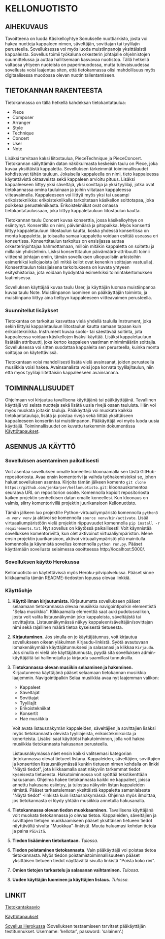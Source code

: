 # KELLONUOTISTO
## AIHEKUVAUS

Tavoitteena on luoda Käsikelloyhtye Sonukselle nuottiarkisto, josta voi hakea nuotteja kappaleen nimen, säveltäjän, sovittajan tai tyylilajin perusteella. Sovelluksessa voi myös luoda muistiinpanoja yksittäisistä kappaleista. Sovellus toimii työkaluna orkesterin johtajalle ohjelmistojen suunnittelussa ja auttaa hallitsemaan kasvavaa nuotistoa. Tällä hetkellä valtaosa yhtyeen nuoteista on paperimuodossa, mutta tulevaisuudessa sovellusta voisi laajentaa siten, että tietokannassa olisi mahdollisuus myös digitaalisessa muodossa olevan nuotin tallentamiseen.

## TIETOKANNAN RAKENTEESTA

Tietokannassa on tällä hetkellä kahdeksan tietokantataulua:

- Piece
- Composer
- Arranger
- Style
- Technique
- Concert
- User
- Note

Lisäksi tarvitaan kaksi liitostaulua, PieceTechnique ja PieceConcert. Tietokannan säilyttämän datan näkökulmasta keskeisin taulu on Piece, joka kuvaa yksittäistä kappaletta. Sovelluksen tärkeimmät toiminnallisuudet kohdistuvat tähän tauluun. Jokaisella kappaleella on nimi, tieto kappaleessa käytettävistä oktaaveista sekä kappaleen arvioitu pituus. Lisäksi kappaleeseen liittyy yksi säveltäjä, yksi sovittaja ja yksi tyylilaji, jotka ovat tietokannassa omina tauluinaan ja joihin viitataan kappaleessa viiteavaimella. Kappaleeseen voi liittyä myös yksi tai useampi erikoistekniikka: erikoistekniikalla tarkoitetaan käsikellon soittotapaa, joka poikkeaa perustekniikasta. Erikoistekniikat ovat omassa tietokantataulussaan, joka liittyy kappaletauluun liitostaulun kautta.

Tietokannan taulu Concert kuvaa konserttia, jossa käsikelloyhtye on esiintynyt. Konsertilla on nimi, päivämäärä ja pitopaikka. Myös konsertti liittyy kappaletauluun liitostaulun kautta, koska yhdessä konsertissa on monta kappaletta, ja toisaalta samaa kappaletta voidaan esittää useassa eri konsertissa. Konserttitaulun tarkoitus on ensisijassa auttaa orkesterinjohtajaa hahmottamaan, milloin mitäkin kappaletta on soitettu ja millaisin yhdistelmin. Lisksi konserttitaulun päivämäärä-attribuutti toimii viitteenä johtajan omiin, tämän sovelluksen ulkopuolisiin arkistoihin esimerkiksi kellojaoista (eli mitkä kellot ovat kenenkin soittajan vastuulla). Konserttitaulun toissijaisena tarkoituksena on kuvata yhtyeen esityshistoriaa, jota voidaan hyödyntää esimerkiksi toimintakertomuksen laatimisessa.

Sovelluksen käyttäjää kuvaa taulu User, ja käyttäjän luomaa muistiinpanoa kuvaa taulu Note. Muistiinpanon luominen on pääkäyttäjän toiminto, ja muistiinpano liittyy aina tiettyyn kappaleeseen viitteavaimen perusteella.

### Suunnitellut lisäykset

Tietokantaa on tarkoitus kasvattaa vielä yhdellä taululla Instrument, joka sekin liittyisi kappaletauluun liitostaulun kautta samaan tapaan kuin erikoistekniikka. Instrument kuvaa soolo- tai säestävää soitinta, jota kappaleessa voidaan käsikellojen lisäksi käyttää. Lisäksi kappaletauluun lisätään attribuutti, joka kertoo kappaleen vaatiman minimimäärän soittajia. Sovelluksessa voi sitten suodattaa kappaleita sen perusteella, kuinka monta soittajaa on käytettävissä.

Tietokantaan voisi mahdollisesti lisätä vielä avainsanat, joiden perusteella musiikkia voisi hakea. Avainsanalista voisi jopa korvata tyylilajitaulun, niin että myös tyylilaji liitettäisiin kappaleeseen avainsanana.

## TOIMINNALLISUUDET

Ohjelmaan voi kirjautua tavallisena käyttäjänä tai pääkäyttäjänä. Tavallinen käyttäjä voi selata nuotteja sekä lisätä uusia rivejä osaan tauluista. Hän voi myös muokata joitakin tauluja. Pääkäyttäjä voi muokata kaikkia tietokantatauluja, lisätä ja poistaa rivejä sekä liittää yksittäiseen kappaleeseen konsertin tai muistiinpanon. Pääkäyttäjä voi myös luoda uusia käyttäjiä. Toiminnallisuudet on kuvattu tarkemmin dokumentissa [Käyttötapaukset](documentation/userstories.md).

## ASENNUS JA KÄYTTÖ

### Sovelluksen asentaminen paikallisesti

Voit asentaa sovelluksen omalle koneellesi kloonaamalla sen tästä GitHub-repositoriosta. Avaa ensin komentorivi ja vaihda työhakemistoksi se, johon haluat sovelluksen asentaa. Kirjoita tämän jälkeen komento `git clone https://github.com/jenkarper/kellonuotisto.git`: kloonauskomentoa seuraava URL on repositorion osoite. Komennolla kopioit repositoriosta kaiken projektin senhetkisen datan omalle koneellesi. Kun kloonaus on valmis, siirry komentorivillä projektin juurikansioon Kellonuotisto.

Tämän jälkeen luo projektille Python-virtuaaliympäristö komennolla `python3 -m venv venv` ja aktivoi se komennolla `source venv/bin/activate`. Lisää virtuaaliumpäristöön vielä projektin riippuvuudet komennolla `pip install -r requirements.txt`. Nyt sovellus on käytössä paikallisesti! Voit käynnistää sovelluksen komentoriviltä, kun olet aktivoinut virtuaaliympäristön. Mene ensin projektin juurikansioon, aktivoi virtuaaliympäristö yllä mainitulla komennolla ja käynnistä sovellus komennolla `python run.py`. Pääset käyttämään sovellusta selaimessa osoitteessa http://localhost:5000/.

### Sovelluksen käyttö Herokussa

Kellonuotisto on käytettävissä myös Heroku-pilvipalvelussa. Pääset sinne klikkaamalla tämän README-tiedoston lopussa olevaa linkkiä.

### Käyttöohje

1. **Käyttö ilman kirjautumista.** Kirjautumatta sovellukseen pääset selaamaan tietokannassa olevaa musiikkia navigointipalkin elementistä "Selaa musiikkia". Klikkaamalla elementtiä saat auki pudotusvalikon, josta voit valita listausnäkymän joko kappaleista, säveltäjistä tai sovittajista. Listausnäkymässä näkyy kappaleen/säveltäjän/sovittajan nimi sekä rajallinen määrä tietoa kyseisestä tietueesta.

2. **Kirjautuminen.** Jos sinulla on jo käyttäjätunnus, voit kirjautua sovellukseen oikean yläkulman Kirjaudu-linkistä. Syötä avautuvaan lomakenäkymään käyttäjätunnuksesi ja salasanasi ja klikkaa `Kirjaudu`. Jos sinulla ei vielä ole käyttäjätunnusta, pyydä sitä sovelluksen admin-käyttäjältä tai hallinnoijalta ja kirjaudu saamillasi tunnuksilla.

3. **Tietokannassa olevan musiikin selaaminen ja hakeminen.** Kirjautuneena käyttäjänä pääset selaamaan tietokannan musiikkia laajemmin. Navigointipalkin Selaa musiikkia avaa nyt laajemman valikon:
   * Kappaleet
   * Säveltäjät
   * Sovittajat
   * Tyylilajit
   * Erikoistekniikat
   * Konsertit
   * Hae musiikkia

   Voit avata listausnäkymän kappaleiden, säveltäjien ja sovittajien lisäksi myös tietokannasta olevista tyylilajeista, erikoistekniikoista ja konerteista. Lisäksi saat käyttöösi hakutoiminnon, jolla voit hakea musiikkia tietokannasta hakusanan perusteella.
   
   Listausnäkymässä näet ensin kaikki valitsemasi kategorian tietokannassa olevat tietueet listana. Kappaleiden, säveltäjien, sovittajien ja konserttien listausnäkymässä kunkin tietueen nimen kohdalla on linkki "Näytä tiedot", jota klikkaamalla saat näkyviin tarkemmat tiedot kyseisesta tietueesta. Hakutoiminnossa voit syöttää tekstikenttään hakusanan. Ohjelma hakee tietokannasta kaikki ne kappaleet, joissa annettu hakusana esiintyy, ja tulostaa näkyviin listan kappaleiden nimistä. Pääset tarkastelemaan yksittäistä kappaletta samanlaisesta "Näytä tiedot" -linkistä kuin listausnäkymässä. Ohjelma myös ilmoittaa, jos tietokannasta ei löydy yhtään musiikkia annetulla hakusanalla.

4. **Tietokannassa olevan tiedon muokkaaminen.** Tavallisena käyttäjänä voit muokata tietokannassa jo olevaa tietoa. Kappaleiden, säveltäjien ja sovittajien tietojen muokkaamiseen pääset yksittäisen tietueen tiedot näyttävältä sivulta "Muokkaa"-linkistä. Muuta haluamasi kohdan tietoja ja paina `Päivitä`.

5. **Tiedon lisääminen tietokantaan.** *Tulossa.*

6. **Tiedon poistaminen tietokannasta.** Vain pääkäyttäjä voi poistaa tietoa tietokannasta. Myös tiedon poistamistoiminnallisuuteen pääset yksittäisen tietueen tiedot näyttävältä sivulta linkistä "Poista koko rivi".

7. **Omien tietojen tarkastelu ja salasanan vaihtaminen.** *Tulossa.*

8. **Uuden käyttäjän luominen ja käyttäjien listaus.** *Tulossa.*

## LINKIT

[Tietokantakaavio](documentation/kellonuotisto_schema_diagram.png)

[Käyttötapaukset](documentation/userstories.md)

[Sovellus Herokussa](https://kellonuotisto.herokuapp.com/) (Sovelluksen testaamiseen tarvitset pääkäyttäjän testitunnukset. Username: 'kellotar', password: 'salainen'.)
